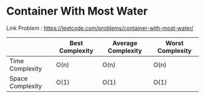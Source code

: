 # Container With Most Water

Link Problem : https://leetcode.com/problems/container-with-most-water/

|                  | Best Complexity | Average Complexity | Worst Complexity |
|------------------|-----------------|--------------------|------------------|
| Time Complexity  | O(n)            | O(n)               | O(n)           |
| Space Complexity | O(1)            | O(1)               | O(1)             |

